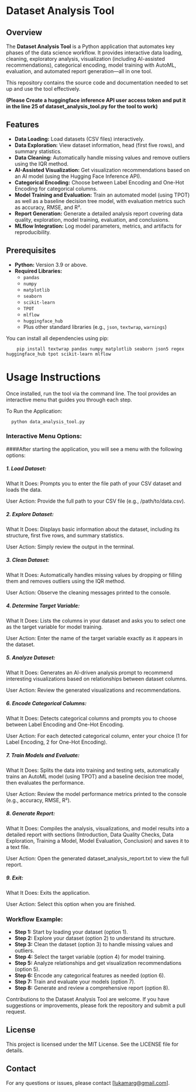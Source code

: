 # Dataset Analysis Tool

## Overview

The **Dataset Analysis Tool** is a Python application that automates key phases of the data science workflow. It provides interactive data loading, cleaning, exploratory analysis, visualization (including AI-assisted recommendations), categorical encoding, model training with AutoML, evaluation, and automated report generation—all in one tool.

This repository contains the source code and documentation needed to set up and use the tool effectively.

**(Please Create a huggingface inference API user access token and put it in the line 25 of dataset_analysis_tool.py for the tool to work)**

## Features

- **Data Loading:** Load datasets (CSV files) interactively.
- **Data Exploration:** View dataset information, head (first five rows), and summary statistics.
- **Data Cleaning:** Automatically handle missing values and remove outliers using the IQR method.
- **AI-Assisted Visualization:** Get visualization recommendations based on an AI model (using the Hugging Face Inference API).
- **Categorical Encoding:** Choose between Label Encoding and One-Hot Encoding for categorical columns.
- **Model Training and Evaluation:** Train an automated model (using TPOT) as well as a baseline decision tree model, with evaluation metrics such as accuracy, RMSE, and R².
- **Report Generation:** Generate a detailed analysis report covering data quality, exploration, model training, evaluation, and conclusions.
- **MLflow Integration:** Log model parameters, metrics, and artifacts for reproducibility.

## Prerequisites

- **Python:** Version 3.9 or above.
- **Required Libraries:**  
  - `pandas`
  - `numpy`
  - `matplotlib`
  - `seaborn`
  - `scikit-learn`
  - `TPOT`
  - `mlflow`
  - `huggingface_hub`
  - Plus other standard libraries (e.g., `json`, `textwrap`, `warnings`)

You can install all dependencies using pip:

        pip install textwrap pandas numpy matplotlib seaborn json5 regex huggingface_hub tpot scikit-learn mlflow


# Usage Instructions

Once installed, run the tool via the command line. The tool provides an interactive menu that guides you through each step.

To Run the Application: 

      python data_analysis_tool.py

### Interactive Menu Options:

####After starting the application, you will see a menu with the following options:


  ##### 1. Load Dataset:
  
  What It Does: Prompts you to enter the file path of your CSV dataset and loads the data.
  
  User Action: Provide the full path to your CSV file (e.g., /path/to/data.csv).

  ##### 2. Explore Dataset:
  
  What It Does: Displays basic information about the dataset, including its structure, first five rows, and summary statistics.
  
  User Action: Simply review the output in the terminal.

  ##### 3. Clean Dataset:
  
  What It Does: Automatically handles missing values by dropping or filling them and removes outliers using the IQR method.
  
  User Action: Observe the cleaning messages printed to the console.

  ##### 4. Determine Target Variable:
  
  What It Does: Lists the columns in your dataset and asks you to select one as the target variable for model training.
  
  User Action: Enter the name of the target variable exactly as it appears in the dataset.

  ##### 5. Analyze Dataset:
  
  What It Does: Generates an AI-driven analysis prompt to recommend interesting visualizations based on relationships between dataset columns.
  
  User Action: Review the generated visualizations and recommendations.

  ##### 6. Encode Categorical Columns:
  
  What It Does: Detects categorical columns and prompts you to choose between Label Encoding and One-Hot Encoding.
  
  User Action: For each detected categorical column, enter your choice (1 for Label Encoding, 2 for One-Hot Encoding).

  ##### 7. Train Models and Evaluate:
  
  What It Does: Splits the data into training and testing sets, automatically trains an AutoML model (using TPOT) and a baseline decision tree model, then evaluates the performance.
  
  User Action: Review the model performance metrics printed to the console (e.g., accuracy, RMSE, R²).

  ##### 8. Generate Report:
  
  What It Does: Compiles the analysis, visualizations, and model results into a detailed report with sections (Introduction, Data Quality Checks, Data Exploration, Training a Model, Model Evaluation, Conclusion)
  and saves it to a text file.
  
  User Action: Open the generated dataset_analysis_report.txt to view the full report.

  ##### 9. Exit:
  
  What It Does: Exits the application.
  
  User Action: Select this option when you are finished.

  

### Workflow Example:

  - **Step 1:** Start by loading your dataset (option 1).
  - **Step 2:** Explore your dataset (option 2) to understand its structure.
  - **Step 3:** Clean the dataset (option 3) to handle missing values and outliers.
  - **Step 4:** Select the target variable (option 4) for model training.
  - **Step 5:** Analyze relationships and get visualization recommendations (option 5).
  - **Step 6:** Encode any categorical features as needed (option 6).
  - **Step 7:** Train and evaluate your models (option 7).
  - **Step 8:** Generate and review a comprehensive report (option 8).


Contributions to the Dataset Analysis Tool are welcome. If you have suggestions or improvements, please fork the repository and submit a pull request.

## License
This project is licensed under the MIT License. See the LICENSE file for details.

## Contact
For any questions or issues, please contact [lukamarg@gmail.com].


